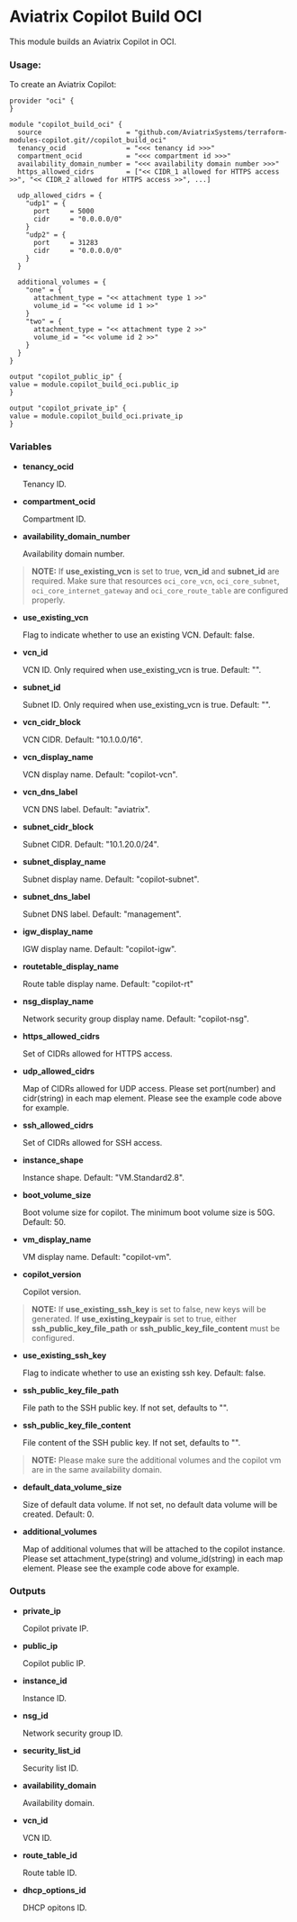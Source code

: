 # Aviatrix Copilot Build OCI

This module builds an Aviatrix Copilot in OCI.

### Usage:

To create an Aviatrix Copilot:

```
provider "oci" {
}

module "copilot_build_oci" {
  source                     = "github.com/AviatrixSystems/terraform-modules-copilot.git//copilot_build_oci"
  tenancy_ocid               = "<<< tenancy id >>>"
  compartment_ocid           = "<<< compartment id >>>"
  availability_domain_number = "<<< availability domain number >>>"
  https_allowed_cidrs        = ["<< CIDR_1 allowed for HTTPS access >>", "<< CIDR_2 allowed for HTTPS access >>", ...]
  
  udp_allowed_cidrs = {
    "udp1" = {
      port     = 5000
      cidr     = "0.0.0.0/0"
    }
    "udp2" = {
      port     = 31283
      cidr     = "0.0.0.0/0"
    }
  }
  
  additional_volumes = {
    "one" = {
      attachment_type = "<< attachment type 1 >>"
      volume_id = "<< volume id 1 >>"
    }
    "two" = {
      attachment_type = "<< attachment type 2 >>"
      volume_id = "<< volume id 2 >>"
    }
  }
}

output "copilot_public_ip" {
value = module.copilot_build_oci.public_ip
}

output "copilot_private_ip" {
value = module.copilot_build_oci.private_ip
}
```

### Variables

- **tenancy_ocid**

  Tenancy ID.

- **compartment_ocid**

  Compartment ID.

- **availability_domain_number**

  Availability domain number.

> **NOTE:** If **use_existing_vcn** is set to true, **vcn_id** and **subnet_id** are required. Make sure that resources `oci_core_vcn`, `oci_core_subnet`, `oci_core_internet_gateway` and `oci_core_route_table` are configured properly.

- **use_existing_vcn**

  Flag to indicate whether to use an existing VCN. Default: false.

- **vcn_id**

  VCN ID. Only required when use_existing_vcn is true. Default: "".

- **subnet_id**

  Subnet ID. Only required when use_existing_vcn is true. Default: "".

- **vcn_cidr_block**

  VCN CIDR. Default: "10.1.0.0/16".

- **vcn_display_name**

  VCN display name. Default: "copilot-vcn".

- **vcn_dns_label**

  VCN DNS label. Default: "aviatrix".

- **subnet_cidr_block**

  Subnet CIDR. Default: "10.1.20.0/24".

- **subnet_display_name**

  Subnet display name. Default: "copilot-subnet".

- **subnet_dns_label**

  Subnet DNS label. Default: "management".

- **igw_display_name**

  IGW display name. Default: "copilot-igw".

- **routetable_display_name**

  Route table display name. Default: "copilot-rt"

- **nsg_display_name**

  Network security group display name. Default: "copilot-nsg".

- **https_allowed_cidrs**

  Set of CIDRs allowed for HTTPS access.

- **udp_allowed_cidrs**

  Map of CIDRs allowed for UDP access. Please set port(number) and cidr(string) in each map element. Please see the example code above for example.

- **ssh_allowed_cidrs**

  Set of CIDRs allowed for SSH access.

- **instance_shape**

  Instance shape. Default: "VM.Standard2.8".

- **boot_volume_size**

  Boot volume size for copilot. The minimum boot volume size is 50G. Default: 50.

- **vm_display_name**

  VM display name. Default: "copilot-vm".

- **copilot_version**

  Copilot version.

> **NOTE:** If **use_existing_ssh_key** is set to false, new keys will be generated. If **use_existing_keypair** is set to true, either **ssh_public_key_file_path** or **ssh_public_key_file_content** must be configured.

- **use_existing_ssh_key**

  Flag to indicate whether to use an existing ssh key. Default: false.

- **ssh_public_key_file_path**

  File path to the SSH public key. If not set, defaults to "".

- **ssh_public_key_file_content**

  File content of the SSH public key. If not set, defaults to "".

> **NOTE:** Please make sure the additional volumes and the copilot vm are in the same availability domain.

- **default_data_volume_size**

  Size of default data volume. If not set, no default data volume will be created. Default: 0.

- **additional_volumes**

  Map of additional volumes that will be attached to the copilot instance. Please set attachment_type(string) and volume_id(string) in each map element. Please see the example code above for example.

### Outputs

- **private_ip**

  Copilot private IP.

- **public_ip**

  Copilot public IP.

- **instance_id**

  Instance ID.

- **nsg_id**

  Network security group ID.

- **security_list_id**

  Security list ID.

- **availability_domain**

  Availability domain.

- **vcn_id**

  VCN ID.

- **route_table_id**

  Route table ID.

- **dhcp_options_id**

  DHCP opitons ID.
